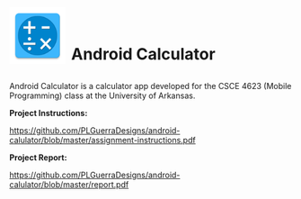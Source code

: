 <div style="display: flex; align-items: flex-end;">
    <img src="https://raw.githubusercontent.com/PLGuerraDesigns/android-calculator/master/android-calculator/app/src/main/calculator_icon-web.png" alt="Icon" width="100" height="100" style="margin-right: 10px;">
    <h1 style="margin: 0;">Android Calculator</h1>
</div>
<br />

Android Calculator is a calculator app developed for the CSCE 4623 (Mobile Programming) class at the University of Arkansas.

**Project Instructions:**

https://github.com/PLGuerraDesigns/android-calulator/blob/master/assignment-instructions.pdf

**Project Report:**

https://github.com/PLGuerraDesigns/android-calulator/blob/master/report.pdf
